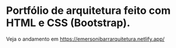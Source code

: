 # Portfólio de arquitetura feito com HTML e CSS (Bootstrap).

Veja o andamento em https://emersonibarrarquitetura.netlify.app/
